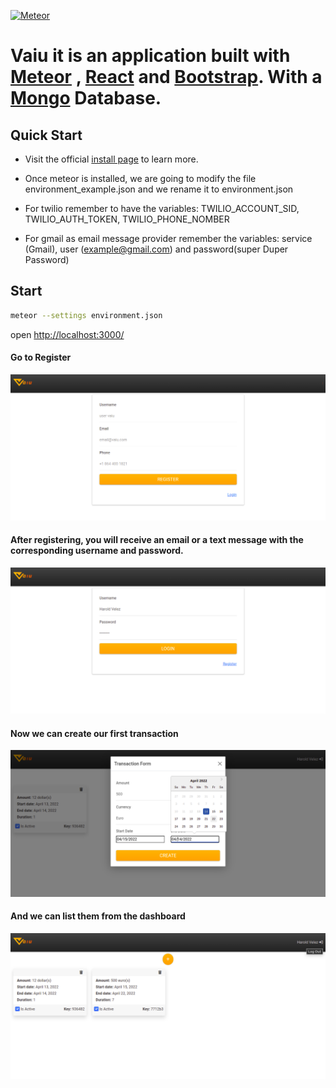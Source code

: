 <a href='https://www.meteor.com'><img src='https://user-images.githubusercontent.com/841294/26841702-0902bbee-4af3-11e7-9805-0618da66a246.png' height='60' alt='Meteor'></a>


# Vaiu it is an application built with [Meteor](https://www.meteor.com/) , [React](https://es.reactjs.org/) and [Bootstrap](https://www.meteor.com/). With a [Mongo](https://www.mongodb.com/) Database. 

## Quick Start

* Visit the official [install page](https://www.meteor.com/developers/install) to learn more.

* Once meteor is installed, we are going to modify the file environment_example.json and we rename it to environment.json

* For twilio remember to have the variables: TWILIO_ACCOUNT_SID, TWILIO_AUTH_TOKEN, TWILIO_PHONE_NOMBER

* For gmail as email message provider remember the variables: service (Gmail), user (example@gmail.com) and password(super Duper Password)

## Start

```bash
meteor --settings environment.json
```

open [http://localhost:3000/](http://localhost:3000/)

#### Go to Register
<img src="demo/register.png" width="512"/>

#### After registering, you will receive an email or a text message with the corresponding username and password.
<img src="demo/login.png" width="512"/>

#### Now we can create our first transaction
<img src="demo/form_transactions.png" width="512"/>

#### And we can list them from the dashboard
<img src="demo/dashboard.png" width="512"/>

